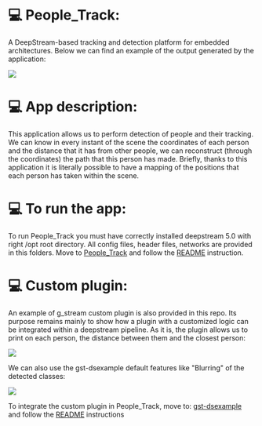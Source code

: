 # :computer: People_Track:
A DeepStream-based tracking and detection platform for embedded architectures. 
Below we can find an example of the output generated by the application:

![](https://s1.gifyu.com/images/ezgif.com-optimize-21a2f196fe29bbfb3.gif)
 # :computer: App description:
This application allows us to perform detection of people and their tracking. We can know in every instant of the scene the coordinates of each person and the distance that it has from other people, we can reconstruct (through the coordinates) the path that this person has made. Briefly, thanks to this application it is literally possible to have a mapping of the positions that each person has taken within the scene.

# :computer: To run the app:
To run People_Track you must have correctly installed deepstream 5.0 with right /opt root directory.
All config files, header files, networks are provided in this folders.
Move to [People_Track](https://github.com/PARCO-LAB/People_Track/tree/master/sources/apps/my_apps/People%20Track) and follow the [README](https://github.com/PARCO-LAB/People_Track/blob/master/sources/apps/my_apps/People%20Track/README) instruction.

# :computer: Custom plugin:
An example of g_stream custom plugin is also provided in this repo. Its purpose remains mainly to show how a plugin with a customized logic can be integrated within a deepstream pipeline. As it is, the plugin allows us to print on each person, the distance between them and the closest person:

![](https://s1.gifyu.com/images/ezgif.com-optimize-47129fffb38501c2b.md.gif)

We can also use the gst-dsexample default features like "Blurring" of the detected classes:

![](https://s1.gifyu.com/images/ezgif.com-optimize-346931188fde4fb17.gif)

To integrate the custom plugin in People_Track, move to: [gst-dsexample](https://github.com/PARCO-LAB/People_Track/tree/master/sources/gst-plugins/gst-dsexample) and follow the [README](https://github.com/PARCO-LAB/People_Track/blob/master/sources/gst-plugins/gst-dsexample/README) instructions


